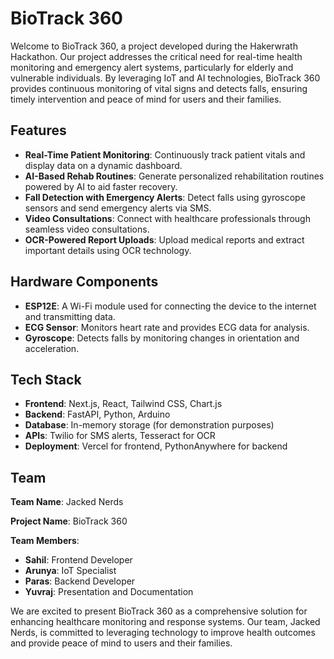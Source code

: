 # BioTrack 360

Welcome to BioTrack 360, a project developed during the Hakerwrath Hackathon. Our project addresses the critical need for real-time health monitoring and emergency alert systems, particularly for elderly and vulnerable individuals. By leveraging IoT and AI technologies, BioTrack 360 provides continuous monitoring of vital signs and detects falls, ensuring timely intervention and peace of mind for users and their families.

## Features

- **Real-Time Patient Monitoring**: Continuously track patient vitals and display data on a dynamic dashboard.
- **AI-Based Rehab Routines**: Generate personalized rehabilitation routines powered by AI to aid faster recovery.
- **Fall Detection with Emergency Alerts**: Detect falls using gyroscope sensors and send emergency alerts via SMS.
- **Video Consultations**: Connect with healthcare professionals through seamless video consultations.
- **OCR-Powered Report Uploads**: Upload medical reports and extract important details using OCR technology.

## Hardware Components

- **ESP12E**: A Wi-Fi module used for connecting the device to the internet and transmitting data.
- **ECG Sensor**: Monitors heart rate and provides ECG data for analysis.
- **Gyroscope**: Detects falls by monitoring changes in orientation and acceleration.

## Tech Stack

- **Frontend**: Next.js, React, Tailwind CSS, Chart.js
- **Backend**: FastAPI, Python, Arduino
- **Database**: In-memory storage (for demonstration purposes)
- **APIs**: Twilio for SMS alerts, Tesseract for OCR
- **Deployment**: Vercel for frontend, PythonAnywhere for backend

## Team

**Team Name**: Jacked Nerds

**Project Name**: BioTrack 360

**Team Members**:
- **Sahil**: Frontend Developer
- **Arunya**: IoT Specialist
- **Paras**: Backend Developer
- **Yuvraj**: Presentation and Documentation

We are excited to present BioTrack 360 as a comprehensive solution for enhancing healthcare monitoring and response systems. Our team, Jacked Nerds, is committed to leveraging technology to improve health outcomes and provide peace of mind to users and their families.
